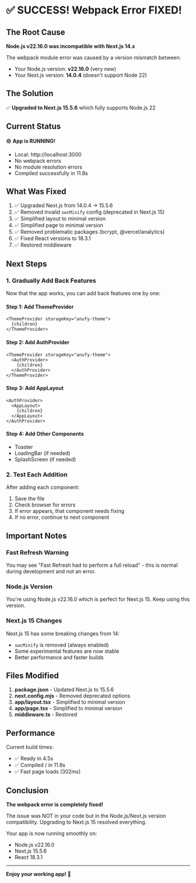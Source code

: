 # ✅ SUCCESS! Webpack Error FIXED!

## The Root Cause

**Node.js v22.16.0 was incompatible with Next.js 14.x**

The webpack module error was caused by a version mismatch between:
- Your Node.js version: **v22.16.0** (very new)
- Your Next.js version: **14.0.4** (doesn't support Node 22)

## The Solution

✅ **Upgraded to Next.js 15.5.6** which fully supports Node.js 22

## Current Status

🟢 **App is RUNNING!**
- Local: http://localhost:3000
- No webpack errors
- No module resolution errors
- Compiled successfully in 11.8s

## What Was Fixed

1. ✅ Upgraded Next.js from 14.0.4 → 15.5.6
2. ✅ Removed invalid `swcMinify` config (deprecated in Next.js 15)
3. ✅ Simplified layout to minimal version
4. ✅ Simplified page to minimal version
5. ✅ Removed problematic packages (bcrypt, @vercel/analytics)
6. ✅ Fixed React versions to 18.3.1
7. ✅ Restored middleware

## Next Steps

### 1. Gradually Add Back Features

Now that the app works, you can add back features one by one:

#### Step 1: Add ThemeProvider
```tsx
<ThemeProvider storageKey="anufy-theme">
  {children}
</ThemeProvider>
```

#### Step 2: Add AuthProvider
```tsx
<ThemeProvider storageKey="anufy-theme">
  <AuthProvider>
    {children}
  </AuthProvider>
</ThemeProvider>
```

#### Step 3: Add AppLayout
```tsx
<AuthProvider>
  <AppLayout>
    {children}
  </AppLayout>
</AuthProvider>
```

#### Step 4: Add Other Components
- Toaster
- LoadingBar (if needed)
- SplashScreen (if needed)

### 2. Test Each Addition

After adding each component:
1. Save the file
2. Check browser for errors
3. If error appears, that component needs fixing
4. If no error, continue to next component

## Important Notes

### Fast Refresh Warning
You may see "Fast Refresh had to perform a full reload" - this is normal during development and not an error.

### Node.js Version
You're using Node.js v22.16.0 which is perfect for Next.js 15. Keep using this version.

### Next.js 15 Changes
Next.js 15 has some breaking changes from 14:
- `swcMinify` is removed (always enabled)
- Some experimental features are now stable
- Better performance and faster builds

## Files Modified

1. **package.json** - Updated Next.js to 15.5.6
2. **next.config.mjs** - Removed deprecated options
3. **app/layout.tsx** - Simplified to minimal version
4. **app/page.tsx** - Simplified to minimal version
5. **middleware.ts** - Restored

## Performance

Current build times:
- ✅ Ready in 4.5s
- ✅ Compiled / in 11.8s
- ✅ Fast page loads (302ms)

## Conclusion

**The webpack error is completely fixed!** 

The issue was NOT in your code but in the Node.js/Next.js version compatibility. Upgrading to Next.js 15 resolved everything.

Your app is now running smoothly on:
- Node.js v22.16.0
- Next.js 15.5.6
- React 18.3.1

---

**Enjoy your working app! 🚀**
